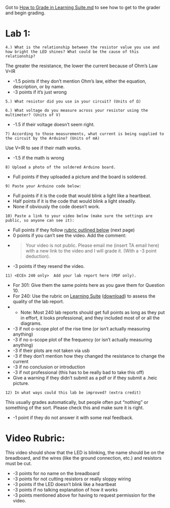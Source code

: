 Got to [How to Grade in Learning Suite.md](/resources/How-to-Grade-in-Learning-Suite.md) to see how to get to the grader and begin grading. 

# Lab 1:

```4.) What is the relationship between the resistor value you use and how bright the LED shines? What could be the cause of this relationship?```

The greater the resistance, the lower the current because of Ohm’s Law V=IR
- -1.5 points if they don’t mention Ohm’s law, either the equation, description, or by name.
- -3 points if it’s just wrong

```5.) What resistor did you use in your circuit? (Units of Ω)```

```6.) What voltage do you measure across your resistor using the multimeter? (Units of V)```

- -1.5 if their voltage doesn’t seem right.

```7) According to those measurements, what current is being supplied to the circuit by the Arduino? (Units of mA)```

Use V=IR to see if their math works. 
- -1.5 if the math is wrong
  
```8) Upload a photo of the soldered Arduino board.```

- Full points if they uploaded a picture and the board is soldered.

```9) Paste your Arduino code below:```
- Full points if it is the code that would blink a light like a heartbeat.
- Half points if it is the code that would blink a light steadily.
- None if obviously the code doesn’t work.

```10) Paste a link to your video below (make sure the settings are public, so anyone can see it):```
- Full points if they follow [rubric outlined below](https://github.com/calinschurig/ECEn-240-301-grading/blob/main/rubrics/labs/lab1.md#video-rubric) (next page)
- 0 points if you can’t see the video. Add the comment:
- > Your video is not public. Please email me (insert TA email here) with a new link to the video and I will grade it. (With a -3 point deduction).
- -3 points if they resend the video. 

```11) <ECEn 240 only>  Add your lab report here (PDF only).```
- For 301: Give them the same points here as you gave them for Question 10.
- For 240: Use the rubric on [Learning Suite](https://learningsuite.byu.edu/.YoSI/cid-d8RgIfkKFPjI/student/pages/page/id-vIiK) ([download](https://learningsuite.byu.edu/plugins/Upload/fileDownload.php?fileId=ef461b1e-VYl2-sVTP-k6w8-Qn4514eda56c)) to assess the quality of the lab report. 
- - Note: Most 240 lab reports should get full points as long as they put in effort, it looks professional, and they included most of or all the diagrams. 
- -3 if not o-scope plot of the rise time (or isn’t actually measuring anything)
- -3 if no o-scope plot of the frequency (or isn’t actually measuring anything)
- -3 if their plots are not taken via usb
- -3 if they don’t mention how they changed the resistance to change the current
- -3 if no conclusion or introduction
- -3 if not professional (this has to be really bad to take this off)
- Give a warning if they didn’t submit as a pdf or if they submit a .heic picture.

```12) In what ways could this lab be improved? (extra credit)```

This usually grades automatically, but people often put “nothing” or something of the sort. Please check this and make sure it is right.  
- -1 point if they do not answer it with some real feedback. 
# Video Rubric:
This video should show that the LED is blinking, the name should be on the breadboard, and the wires (like the ground connection, etc.) and resistors must be cut.
- -3 points for no name on the breadboard
- -3 points for not cutting resistors or really sloppy wiring
- -3 points if the LED doesn’t blink like a heartbeat
- -3 points if no talking explanation of how it works
- -3 points mentioned above for having to request permission for the video. 

